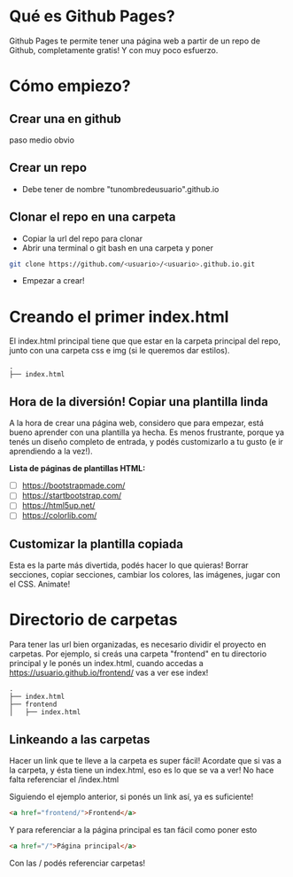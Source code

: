 # Qué es Github Pages?
Github Pages te permite tener una página web a partir de un repo de Github, completamente gratis! Y con muy poco esfuerzo.
## 
# Cómo empiezo?
## Crear una en github
paso medio obvio

## Crear un repo
- Debe tener de nombre "tunombredeusuario".github.io

## Clonar el repo en una carpeta
- Copiar la url del repo para clonar
- Abrir una terminal o git bash en una carpeta y poner
``` bash
git clone https://github.com/<usuario>/<usuario>.github.io.git
```
- Empezar a crear!

## 
# Creando el primer index.html
El index.html principal tiene que que estar en la carpeta principal del repo, junto con una carpeta css e img (si le queremos dar estilos).

```
.
├── index.html
```

## Hora de la diversión! Copiar una plantilla linda

A la hora de crear una página web, considero que para empezar, está bueno aprender con una plantilla ya hecha. Es menos frustrante, porque ya tenés un diseño completo de entrada, y podés customizarlo a tu gusto (e ir aprendiendo a la vez!).

**Lista de páginas de plantillas HTML:**
- [ ] https://bootstrapmade.com/
- [ ] https://startbootstrap.com/
- [ ] https://html5up.net/
- [ ] https://colorlib.com/

## Customizar la plantilla copiada
Esta es la parte más divertida, podés hacer lo que quieras! Borrar secciones, copiar secciones, cambiar los colores, las imágenes, jugar con el CSS. Animate!

##
# Directorio de carpetas
Para tener las url bien organizadas, es necesario dividir el proyecto en carpetas.
Por ejemplo, si creás una carpeta "frontend" en tu directorio principal y le ponés un index.html, cuando accedas a https://usuario.github.io/frontend/ vas a ver ese index!

```
.
├── index.html
├── frontend
│   ├── index.html

```

## Linkeando a las carpetas
Hacer un link que te lleve a la carpeta es super fácil! 
Acordate que si vas a la carpeta, y ésta tiene un index.html, eso es lo que se va a ver! No hace falta referenciar el /index.html

Siguiendo el ejemplo anterior, si ponés un link así, ya es suficiente!
```HTML
<a href="frontend/">Frontend</a>
```

Y para referenciar a la página principal es tan fácil como poner esto
```HTML
<a href="/">Página principal</a>
```

Con las / podés referenciar carpetas!
